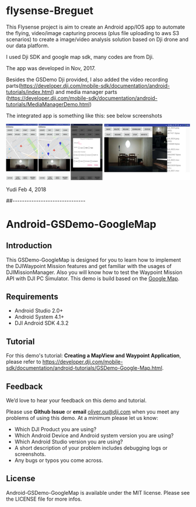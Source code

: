 # flysense-Breguet









This Flysense project is aim to create an Android app/IOS app to automate the flying, video/image capturing process (plus file uploading to aws S3 scenarios) to create a image/video analysis solution based on Dji drone and our data platform.

I used Dji SDK and google map sdk, many codes are from Dji. 

The app was developed in Nov, 2017. 

Besides the GSDemo Dji provided, I also added the video recording parts(https://developer.dji.com/mobile-sdk/documentation/android-tutorials/index.html) and media manager parts (https://developer.dji.com/mobile-sdk/documentation/android-tutorials/MediaManagerDemo.html)

The integrated app is something like this: see below screenshots

![alt text](https://github.com/xyd945/flysense-Breguet/blob/master/screen-shots.png)



Yudi 
Feb 4, 2018

##-------------------------------
# Android-GSDemo-GoogleMap

## Introduction

This GSDemo-GoogleMap is designed for you to learn how to implement the DJIWaypoint Mission features and get familiar with the usages of DJIMissionManager. Also you will know how to test the Waypoint Mission API with DJI PC Simulator. This demo is build based on the [Google Map](https://developers.google.com/maps).

## Requirements

 - Android Studio 2.0+
 - Android System 4.1+
 - DJI Android SDK 4.3.2

## Tutorial

For this demo's tutorial: **Creating a MapView and Waypoint Application**, please refer to <https://developer.dji.com/mobile-sdk/documentation/android-tutorials/GSDemo-Google-Map.html>.

## Feedback

We’d love to hear your feedback on this demo and tutorial.

Please use **Github Issue** or **email** [oliver.ou@dji.com](oliver.ou@dji.com) when you meet any problems of using this demo. At a minimum please let us know:

* Which DJI Product you are using?
* Which Android Device and Android system version you are using?
* Which Android Studio version you are using?
* A short description of your problem includes debugging logs or screenshots.
* Any bugs or typos you come across.

## License

Android-GSDemo-GoogleMap is available under the MIT license. Please see the LICENSE file for more infos.


